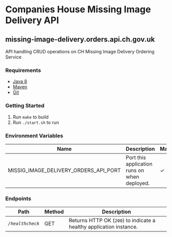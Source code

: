 # Companies House Missing Image Delivery API

## missing-image-delivery.orders.api.ch.gov.uk
API handling CRUD operations on CH Missing Image Delivery Ordering Service

### Requirements
* [Java 8][1]
* [Maven][2]
* [Git][3]

### Getting Started
1. Run `make` to build
2. Run `./start.sh` to run

### Environment Variables
Name | Description | Mandatory | Location
--- | --- | --- | ---
MISSIG_IMAGE_DELIVERY_ORDERS_API_PORT | Port this application runs on when deployed. | ✓ | start.sh

### Endpoints
Path | Method | Description
--- | --- | ---
*`/healthcheck`* | GET | Returns HTTP OK (`200`) to indicate a healthy application instance.

[1]: http://www.oracle.com/technetwork/java/javase/downloads/jdk8-downloads-2133151.html
[2]: https://maven.apache.org/download.cgi
[3]: https://git-scm.com/downloads
